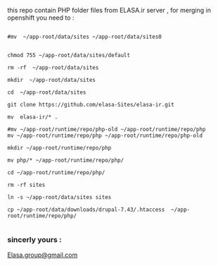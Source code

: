 this repo contain PHP folder files from ELASA.ir server , for merging in openshift you need to :

```

#mv  ~/app-root/data/sites ~/app-root/data/sites0


chmod 755 ~/app-root/data/sites/default

rm -rf  ~/app-root/data/sites

mkdir  ~/app-root/data/sites

cd  ~/app-root/data/sites

git clone https://github.com/elasa-Sites/elasa-ir.git

mv  elasa-ir/* .

#mv ~/app-root/runtime/repo/php-old ~/app-root/runtime/repo/php
mv ~/app-root/runtime/repo/php ~/app-root/runtime/repo/php-old

mkdir ~/app-root/runtime/repo/php

mv php/* ~/app-root/runtime/repo/php/

cd ~/app-root/runtime/repo/php/

rm -rf sites

ln -s ~/app-root/data/sites sites

cp ~/app-root/data/downloads/drupal-7.43/.htaccess  ~/app-root/runtime/repo/php/


```
### sincerly yours :

Elasa.group@gmail.com

